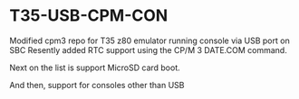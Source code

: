 # T35-USB-CPM-CON
Modified cpm3 repo for T35 z80 emulator running console via USB port on SBC
Resently added RTC support using the CP/M 3 DATE.COM command.

Next on the list is support MicroSD card boot.

And then, support for consoles other than USB
